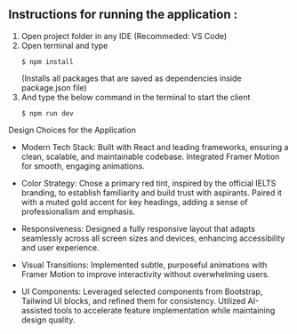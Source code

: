 ## Instructions for running the application :

1. Open project folder in any IDE (Recommeded: VS Code)
2. Open terminal and type
    ```
    $ npm install
    ```
   (Installs all packages that are saved as dependencies inside package.json file)
3. And type the below command in the terminal to start the client
    ```
    $ npm run dev
    ```


Design Choices for the Application

- Modern Tech Stack: Built with React and leading frameworks, ensuring a clean, scalable, and maintainable codebase. Integrated Framer Motion for smooth, engaging animations.

- Color Strategy: Chose a primary red tint, inspired by the official IELTS branding, to establish familiarity and build trust with aspirants. Paired it with a muted gold accent for key headings, adding a sense of professionalism and emphasis.

- Responsiveness: Designed a fully responsive layout that adapts seamlessly across all screen sizes and devices, enhancing accessibility and user experience.

- Visual Transitions: Implemented subtle, purposeful animations with Framer Motion to improve interactivity without overwhelming users.

- UI Components: Leveraged selected components from Bootstrap, Tailwind UI blocks, and refined them for consistency. Utilized AI-assisted tools to accelerate feature implementation while maintaining design quality.
